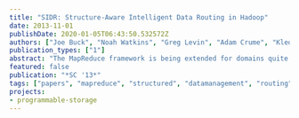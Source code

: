 ```yaml
---
title: "SIDR: Structure-Aware Intelligent Data Routing in Hadoop"
date: 2013-11-01
publishDate: 2020-01-05T06:43:50.532572Z
authors: ["Joe Buck", "Noah Watkins", "Greg Levin", "Adam Crume", "Kleoni Ioannidou", "Scott Brandt", "Carlos Maltzahn", "Neoklis Polyzotis", "Aaron Torres"]
publication_types: ["1"]
abstract: "The MapReduce framework is being extended for domains quite different from the web applications for which it was designed, including the processing of big structured data, e.g., scientific and financial data. Previous work using MapReduce to process scientific data ignores existing structure when assigning intermediate data and scheduling tasks. In this paper, we present a method for incorporating knowledge of the structure of scientific data and executing query into the MapReduce communication model. Built in SciHadoop, a version of the Hadoop MapReduce framework for scientific data, SIDR intelligently partitions and routes intermediate data, allowing it to: remove Hadoop's global barrier and execute Reduce tasks prior to all Map tasks completing; minimize intermediate key skew; and produce early, correct results. SIDR executes queries up to 2.5 times faster than Hadoop and 37% faster than SciHadoop; produces initial results with only 6% of the query completed; and produces dense, contiguous output."
featured: false
publication: "*SC '13*"
tags: ["papers", "mapreduce", "structured", "datamanagement", "routing", "hpc"]
projects:
- programmable-storage
---
```


